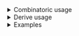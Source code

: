 <details>
<summary>Combinatoric usage</summary>

```no_run
# use std::ffi::OsString;
# use bpaf::*;
#[derive(Debug, Clone)]
# #[allow(dead_code)]
pub struct Options {
    turbo: bool,
    rest: Vec<OsString>,
}

pub fn options() -> OptionParser<Options> {
    let turbo = short('t')
        .long("turbo")
        .help("Engage the turbo mode")
        .switch();
    let rest = any("REST").many();
    construct!(Options { turbo, rest }).to_options()
}
```

</details>
<details>
<summary>Derive usage</summary>

```no_run
# use std::ffi::OsString;
# use bpaf::*;
#[derive(Debug, Clone, Bpaf)]
# #[allow(dead_code)]
#[bpaf(options)]
pub struct Options {
    #[bpaf(short, long)]
    /// Engage the turbo mode
    turbo: bool,
    #[bpaf(any("REST"))]
    rest: Vec<OsString>,
}
```

</details>
<details>
<summary>Examples</summary>


Capture `--turbo` flag for internal use and return everything else as is so it can be passed
to some other program
```console
% app --turbo git commit -m "hello world"
Options { turbo: true, rest: ["git", "commit", "-m", "hello world"] }
```

Or just capture and return everything
```console
% app git commit -m "hello world"
Options { turbo: false, rest: ["git", "commit", "-m", "hello world"] }
```

Doesn't have to be in order either
```console
% app git commit -m="hello world" --turbo
Options { turbo: true, rest: ["git", "commit", "-m=hello world"] }
```

</details>
